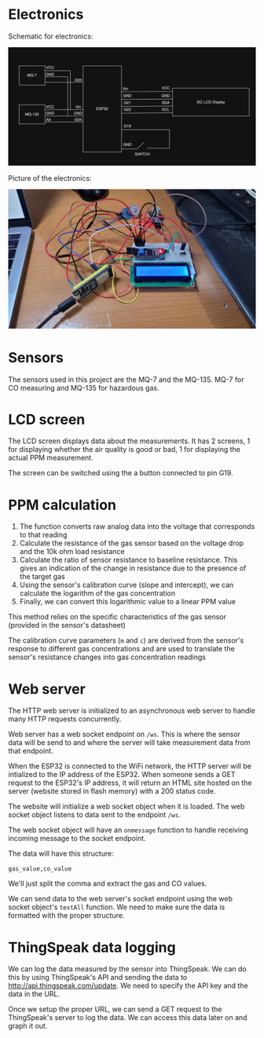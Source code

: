 # Electronics

Schematic for electronics:

![schematic](../img/schematic.png)

Picture of the electronics:

![electronics](../img/electronics.jpg)

# Sensors

The sensors used in this project are the MQ-7 and the MQ-135. MQ-7 for CO measuring and MQ-135 for hazardous gas.

# LCD screen

The LCD screen displays data about the measurements. It has 2 screens, 1 for displaying whether the air quality is good or bad, 1 for displaying the actual PPM measurement. 

The screen can be switched using the a button connected to pin G19.

# PPM calculation

1. The function converts raw analog data into the voltage that corresponds to that reading
2. Calculate the resistance of the gas sensor based on the voltage drop and the 10k ohm load resistance
3. Calculate the ratio of sensor resistance to baseline resistance. This gives an indication of the change in resistance due to the presence of the target gas
4. Using the sensor's calibration curve (slope and intercept), we can calculate the logarithm of the gas concentration
5. Finally, we can convert this logarithmic value to a linear PPM value

This method relies on the specific characteristics of the gas sensor (provided in the sensor's datasheet)

The calibration curve parameters (`m` and `c`) are derived from the sensor's response to different gas concentrations and are used to translate the sensor's resistance changes into gas concentration readings

# Web server

The HTTP web server is initialized to an asynchronous web server to handle many HTTP requests concurrently.

Web server has a web socket endpoint on `/ws`. This is where the sensor data will be send to and where the server will take measurement data from that endpoint. 

When the ESP32 is connected to the WiFi network, the HTTP server will be intialized to the IP address of the ESP32. When someone sends a GET request to the ESP32's IP address, it will return an HTML site hosted on the server (website stored in flash memory) with a 200 status code.

The website will initialize a web socket object when it is loaded. The web socket object listens to data sent to the endpoint `/ws`.

The web socket object will have an `onmessage` function to handle receiving incoming message to the socket endpoint.

The data will have this structure:

```
gas_value,co_value
```

We'll just split the comma and extract the gas and CO values.

We can send data to the web server's socket endpoint using the web socket object's `textAll` function. We need to make sure the data is formatted with the proper structure.

# ThingSpeak data logging

We can log the data measured by the sensor into ThingSpeak. We can do this by using ThingSpeak's API and sending the data to http://api.thingspeak.com/update. We need to specify the API key and the data in the URL. 

Once we setup the proper URL, we can send a GET request to the ThingSpeak's server to log the data. We can access this data later on and graph it out.
